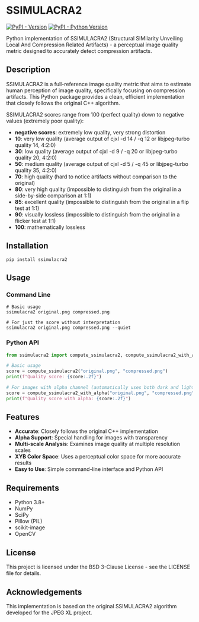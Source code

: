 # SSIMULACRA2

[![PyPI - Version](https://img.shields.io/pypi/v/ssimulacra2.svg)](https://pypi.org/project/ssimulacra2)
[![PyPI - Python Version](https://img.shields.io/pypi/pyversions/ssimulacra2.svg)](https://pypi.org/project/ssimulacra2)

Python implementation of SSIMULACRA2 (Structural SIMilarity Unveiling Local And Compression Related Artifacts) - a perceptual image quality metric designed to accurately detect compression artifacts.

## Description

SSIMULACRA2 is a full-reference image quality metric that aims to estimate human perception of image quality, specifically focusing on compression artifacts. This Python package provides a clean, efficient implementation that closely follows the original C++ algorithm.

SSIMULACRA2 scores range from 100 (perfect quality) down to negative values (extremely poor quality):

- **negative scores**: extremely low quality, very strong distortion
- **10**: very low quality (average output of cjxl -d 14 / -q 12 or libjpeg-turbo quality 14, 4:2:0)
- **30**: low quality (average output of cjxl -d 9 / -q 20 or libjpeg-turbo quality 20, 4:2:0)
- **50**: medium quality (average output of cjxl -d 5 / -q 45 or libjpeg-turbo quality 35, 4:2:0)
- **70**: high quality (hard to notice artifacts without comparison to the original)
- **80**: very high quality (impossible to distinguish from the original in a side-by-side comparison at 1:1)
- **85**: excellent quality (impossible to distinguish from the original in a flip test at 1:1)
- **90**: visually lossless (impossible to distinguish from the original in a flicker test at 1:1)
- **100**: mathematically lossless

## Installation

```console
pip install ssimulacra2
```

## Usage

### Command Line

```console
# Basic usage
ssimulacra2 original.png compressed.png

# For just the score without interpretation
ssimulacra2 original.png compressed.png --quiet
```

### Python API

```python
from ssimulacra2 import compute_ssimulacra2, compute_ssimulacra2_with_alpha

# Basic usage
score = compute_ssimulacra2("original.png", "compressed.png")
print(f"Quality score: {score:.2f}")

# For images with alpha channel (automatically uses both dark and light backgrounds)
score = compute_ssimulacra2_with_alpha("original.png", "compressed.png")
print(f"Quality score with alpha: {score:.2f}")
```

## Features

- **Accurate**: Closely follows the original C++ implementation
- **Alpha Support**: Special handling for images with transparency
- **Multi-scale Analysis**: Examines image quality at multiple resolution scales
- **XYB Color Space**: Uses a perceptual color space for more accurate results
- **Easy to Use**: Simple command-line interface and Python API

## Requirements

- Python 3.8+
- NumPy
- SciPy
- Pillow (PIL)
- scikit-image
- OpenCV

## License

This project is licensed under the BSD 3-Clause License - see the LICENSE file for details.

## Acknowledgements

This implementation is based on the original SSIMULACRA2 algorithm developed for the JPEG XL project.
